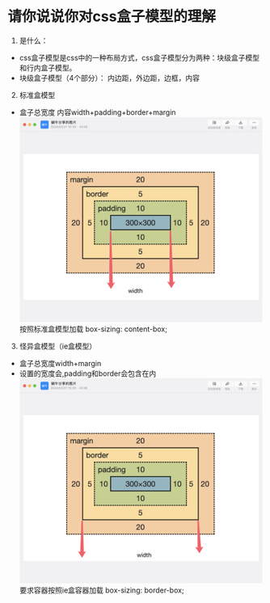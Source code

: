 # 请你说说你对css盒子模型的理解
1. 是什么：
- css盒子模型是css中的一种布局方式，css盒子模型分为两种：块级盒子模型和行内盒子模型。
- 块级盒子模型（4个部分）：
内边距，外边距，边框，内容

2. 标准盒模型
- 盒子总宽度 内容width+padding+border+margin
![alt text](lQLPJwVOogFdBcfNBljNB4Cw2t1RFAIj-7IFw_7N3gGnAA_1920_1624.png)
按照标准盒模型加载
box-sizing: content-box;


3. 怪异盒模型（ie盒模型）
- 盒子总宽度width+margin
- 设置的宽度会,padding和border会包含在内
![alt text](lQLPJxDITSLKXofNBljNB4Cwek4TZB05CqIFw_8Fp78tAA_1920_1624.png )
要求容器按照ie盒容器加载
box-sizing: border-box;

